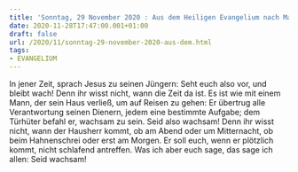 ```yaml
---
title: 'Sonntag, 29 November 2020 : Aus dem Heiligen Evangelium nach Markus - Mk 13,33-37.'
date: 2020-11-28T17:47:00.001+01:00
draft: false
url: /2020/11/sonntag-29-november-2020-aus-dem.html
tags: 
- EVANGELIUM
---
```


In jener Zeit, sprach Jesus zu seinen Jüngern: Seht euch also vor, und bleibt wach! Denn ihr wisst nicht, wann die Zeit da ist. Es ist wie mit einem Mann, der sein Haus verließ, um auf Reisen zu gehen: Er übertrug alle Verantwortung seinen Dienern, jedem eine bestimmte Aufgabe; dem Türhüter befahl er, wachsam zu sein. Seid also wachsam! Denn ihr wisst nicht, wann der Hausherr kommt, ob am Abend oder um Mitternacht, ob beim Hahnenschrei oder erst am Morgen. Er soll euch, wenn er plötzlich kommt, nicht schlafend antreffen. Was ich aber euch sage, das sage ich allen: Seid wachsam!